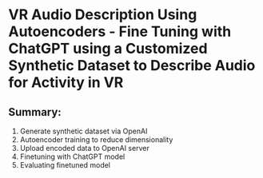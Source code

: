 # VR Audio Description Using Autoencoders - Fine Tuning with ChatGPT using a Customized Synthetic Dataset to Describe Audio for Activity in VR
## Summary:
1. Generate synthetic dataset via OpenAI
2. Autoencoder training to reduce dimensionality
3. Upload encoded data to OpenAI server
4. Finetuning with ChatGPT model
5. Evaluating finetuned model
